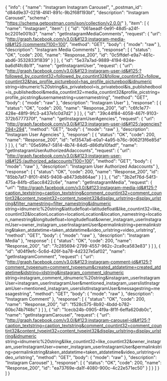 {
  "info": {
    "name": "Instagram Instagram Carousel",
    "_postman_id": "d84d9e37-0218-4f41-891c-9b2f68f193bf",
    "description": "Instagram Carousel",
    "schema": "https://schema.getpostman.com/json/collection/v2.0.0/"
  },
  "item": [
    {
      "name": "Instagram",
      "item": [
        {
          "id": "061aeadf-0e91-48d5-a24f-bc2201e001b3",
          "name": "getInstagramMediaComments",
          "request": {
            "url": "http://graph.facebook.com/v3.0/&#123;instagram-media-id&#125;/comments?100=100",
            "method": "GET",
            "body": {
              "mode": "raw"
            },
            "description": "Instagram Media Comments"
          },
          "response": [
            {
              "status": "OK",
              "code": 200,
              "name": "Response_200",
              "id": "0c5ffdef-e9a7-461c-abd6-3532833f1839"
            }
          ]
        },
        {
          "id": "5e37a7ad-9889-4194-824e-ba6df4fc8b1f",
          "name": "getInstagramUser",
          "request": {
            "url": "http://graph.facebook.com/v3.0/&#123;instagram-user-id&#125;?followed_by_countint32=followed_by_countint32&follow_countint32=follow_countint32&has_profile_picturebool=has_profile_picturebool&idnumeric string=idnumeric%20string&is_privatebool=is_privatebool&is_publishedbool=is_publishedbool&media_countint32=media_countint32&profile_picstring=profile_picstring&usernamestring=usernamestring",
            "method": "GET",
            "body": {
              "mode": "raw"
            },
            "description": "Instagram User"
          },
          "response": [
            {
              "status": "OK",
              "code": 200,
              "name": "Response_200",
              "id": "c6fc1e77-428e-48f9-9fc3-a437e1c0d7d2"
            }
          ]
        },
        {
          "id": "39c44f84-4058-467f-9103-372b5777370f",
          "name": "getInstagramUserAgencies",
          "request": {
            "url": "http://graph.facebook.com/v3.0/&#123;instagram-user-id&#125;/agencies?294=294",
            "method": "GET",
            "body": {
              "mode": "raw"
            },
            "description": "Instagram User Agencies"
          },
          "response": [
            {
              "status": "OK",
              "code": 200,
              "name": "Response_200",
              "id": "ef3547a6-e0a1-4a95-b76c-9062f3f6e85d"
            }
          ]
        },
        {
          "id": "05e59fe7-5814-4b74-84d5-d86dfa10fadf",
          "name": "getInstagramUserAuthorizedAdaccounts",
          "request": {
            "url": "http://graph.facebook.com/v3.0/&#123;instagram-user-id&#125;/authorized_adaccounts?100=100",
            "method": "GET",
            "body": {
              "mode": "raw"
            },
            "description": "Instagram User Authorized Adaccounts"
          },
          "response": [
            {
              "status": "OK",
              "code": 200,
              "name": "Response_200",
              "id": "85bb7af7-8f01-4f45-9408-a8473db864ae"
            }
          ]
        },
        {
          "id": "3b2ef76d-54f3-475a-84fb-d5acc8422c6e",
          "name": "getInstagramMedia",
          "request": {
            "url": "http://graph.facebook.com/v3.0/&#123;instagram-media-id&#125;?caption_textstring=caption_textstring&comment_countint32=comment_countint32&content_typeint32=content_typeint32&display_urlstring=display_urlstring&filter_namestring=filter_namestring&idnumeric string=idnumeric%20string&latitudefloat=latitudefloat&like_countint32=like_countint32&locationLocation=locationLocation&location_namestring=location_namestring&longitudefloat=longitudefloat&owner_instagram_userInstagramUser=owner_instagram_userInstagramUser&permalinkstring=permalinkstring&taken_atdatetime=taken_atdatetime&video_urlstring=video_urlstring",
            "method": "GET",
            "body": {
              "mode": "raw"
            },
            "description": "Instagram Media"
          },
          "response": [
            {
              "status": "OK",
              "code": 200,
              "name": "Response_200",
              "id": "7c285694-2799-4557-962c-2ca9ca583e83"
            }
          ]
        },
        {
          "id": "d04f9efc-5c6d-426f-ba78-4d2327e5af02",
          "name": "getInstagramComment",
          "request": {
            "url": "http://graph.facebook.com/v3.0/&#123;instagram-comment-id&#125;?comment_typeenum=comment_typeenum&created_atdatetime=created_atdatetime&idstring=idstring&instagram_comment_idnumeric string=instagram_comment_idnumeric%20string&instagram_userInstagramUser=instagram_userInstagramUser&mentioned_instagram_userslistInstagramUser=mentioned_instagram_userslistInstagramUser&messagestring=messagestring",
            "method": "GET",
            "body": {
              "mode": "raw"
            },
            "description": "Instagram Comment"
          },
          "response": [
            {
              "status": "OK",
              "code": 200,
              "name": "Response_200",
              "id": "f528c575-8b92-4bdd-b782-60bc74b7f48c"
            }
          ]
        },
        {
          "id": "1cecb24b-0905-4f9a-8f1f-6effa620db0c",
          "name": "getInstagramCarousel",
          "request": {
            "url": "http://graph.facebook.com/v3.0/&#123;instagram-carousel-id&#125;?caption_textstring=caption_textstring&comment_countint32=comment_countint32&content_typeint32=content_typeint32&display_urlstring=display_urlstring&idnumeric string=idnumeric%20string&like_countint32=like_countint32&owner_instagram_userInstagramUser=owner_instagram_userInstagramUser&permalinkstring=permalinkstring&taken_atdatetime=taken_atdatetime&video_urlstring=video_urlstring",
            "method": "GET",
            "body": {
              "mode": "raw"
            },
            "description": "Instagram Carousel"
          },
          "response": [
            {
              "status": "OK",
              "code": 200,
              "name": "Response_200",
              "id": "ea73769e-da1f-4080-900c-4c22e571ec50"
            }
          ]
        }
      ]
    }
  ]
}